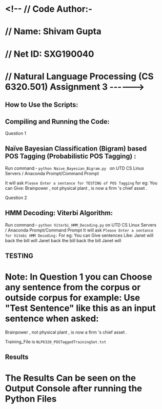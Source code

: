 # <!-- // Code Author:-
# // Name: Shivam Gupta
# // Net ID: SXG190040
# // Natural Language Processing  (CS 6320.501) Assignment 3 ------>

        
## How to Use the Scripts:

## Compiling and Running the Code:
Question 1
## Naïve Bayesian Classification (Bigram) based POS Tagging (Probabilistic POS Tagging) :
Run command:- ``` python Naive_Bayesian_Bigram.py  ``` on UTD CS Linux Servers / Anaconda Prompt/Command Prompt

It will ask ```Please Enter a sentance for TESTING of POS Tagging```
for eg: You can Give: 
Brainpower , not physical plant , is now a firm 's chief asset .



Question 2
## HMM Decoding: Viterbi Algorithm:
Run command:- ``` python Viterbi_HMM_Decoding.py ``` on UTD CS Linux Servers / Anaconda Prompt/Command Prompt
It will ask ```Please Enter a sentance for Vitebi HMM Decoding:```
For eg: You can Give sentences Like: 
Janet will back the bill
will Janet back the bill
back the bill Janet will




## TESTING

# Note: In Question 1 you can Choose any sentence from the corpus or outside corpus for example: Use "Test Sentence"  like this as an input sentence when asked:
Brainpower , not physical plant , is now a firm 's chief asset .

Training_File is ```NLP6320_POSTaggedTrainingSet.txt```

## Results
 # The Results Can be seen on the Output Console after running the Python Files